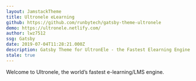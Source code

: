 ```yaml
---
layout: JamstackTheme
title: Ultronele eLearning
github: https://github.com/runbytech/gatsby-theme-ultronele
demo: https://ultronele.netlify.com/
author: lwz7512
ssg: Gatsby
date: 2019-07-04T11:28:21.000Z
description: Gatsby Theme for UltronEle - the Fastest Elearning Engine in the world
stale: true
---
```


Welcome to Ultronele, the world’s fastest e-learning/LMS engine.

